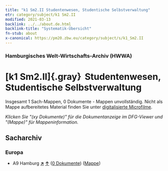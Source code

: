 ```yaml
---
title: "k1 Sm2.II Studentenwesen, Studentische Selbstverwaltung"
etr: category/subject/k1 Sm2.II
modified: 2021-03-13
backlink: ../../about.de.html
backlink-title: "Systematik-Übersicht"
fn-stub: about
x-canonical: https://pm20.zbw.eu/category/subject/s/k1_Sm2.II
---
```


### Hamburgisches Welt-Wirtschafts-Archiv (HWWA)
# [k1 Sm2.II]{.gray}&#8201; Studentenwesen, Studentische Selbstverwaltung&#160; 




Insgesamt 1 Sach-Mappen, 0 Dokumente - Mappen unvollständig.
Nicht als Mappe aufbereitetes Material finden Sie unter [digitalisierte Microfilme](/film/h1_sh.de.html).

_Klicken Sie "(xy Dokumente)" für die Dokumentanzeige im DFG-Viewer und "(Mappe)" für Mappeninformation._

## Sacharchiv




### Europa

- A9 Hamburg [**&nearr;**](../../../geo/i/140905/about.de.html "Hamburg (alle Mappen)") [**&uarr;**](../../../geo/about.de.html#A9 "Ländersystematik") (<a href="https://pm20.zbw.eu/dfgview/sh/140905,144717" title="über: Hamburg : Studentenwesen, Studentische Selbstverwaltung" target="_blank">0 Dokumente</a>) ([Mappe](../../../../folder/sh/1409xx/140905/1447xx/144717/about.de.html))


